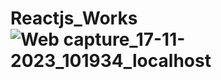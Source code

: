 # Reactjs_Works![Web capture_17-11-2023_101934_localhost](https://github.com/tankgon/Reactjs_Works/assets/91188568/933af0ae-c2b2-47ad-b640-9f76d3160d4f)
